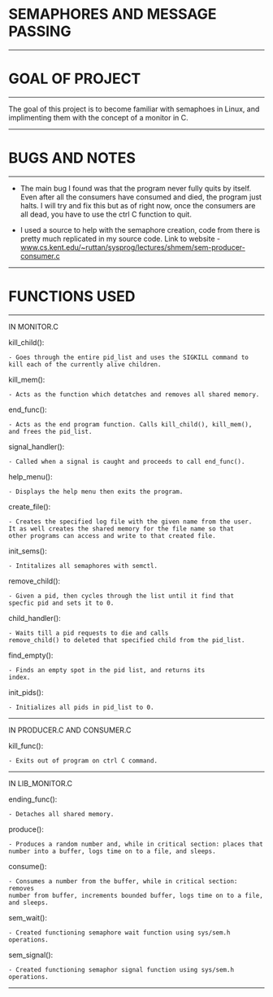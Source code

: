 # SEMAPHORES AND MESSAGE PASSING
-------------------------------------------------------------------------------

# GOAL OF PROJECT
-------------------------------------------------------------------------------

The goal of this project is to become familiar with semaphoes in Linux, and 
implimenting them with the concept of a monitor in C.

-------------------------------------------------------------------------------

# BUGS AND NOTES
-------------------------------------------------------------------------------

- The main bug I found was that the program never fully quits by itself. Even
after all the consumers have consumed and died, the program just halts. I will
try and fix this but as of right now, once the consumers are all dead, you have
to use the ctrl C function to quit.

- I used a source to help with the semaphore creation, code from there is pretty
much replicated in my source code.
Link to website - www.cs.kent.edu/~ruttan/sysprog/lectures/shmem/sem-producer-consumer.c 

-------------------------------------------------------------------------------

# FUNCTIONS USED
-------------------------------------------------------------------------------

IN MONITOR.C

kill_child():

	- Goes through the entire pid_list and uses the SIGKILL command to
	kill each of the currently alive children.

kill_mem():

	- Acts as the function which detatches and removes all shared memory.

end_func():

	- Acts as the end program function. Calls kill_child(), kill_mem(),
	and frees the pid_list.

signal_handler():

	- Called when a signal is caught and proceeds to call end_func().
	
help_menu():

	- Displays the help menu then exits the program.

create_file():

	- Creates the specified log file with the given name from the user.
	It as well creates the shared memory for the file name so that
	other programs can access and write to that created file.

init_sems():

	- Intitalizes all semaphores with semctl.

remove_child():

	- Given a pid, then cycles through the list until it find that 
	specfic pid and sets it to 0.

child_handler():

	- Waits till a pid requests to die and calls
	remove_child() to deleted that specified child from the pid_list.

find_empty():

	- Finds an empty spot in the pid list, and returns its
	index.

init_pids():

	- Initializes all pids in pid_list to 0.

-------------------------------------------------------------------------------

IN PRODUCER.C AND CONSUMER.C

kill_func():

	- Exits out of program on ctrl C command.

-------------------------------------------------------------------------------

IN LIB_MONITOR.C

ending_func():

	- Detaches all shared memory.

produce():

	- Produces a random number and, while in critical section: places that
	number into a buffer, logs time on to a file, and sleeps.

consume():

	- Consumes a number from the buffer, while in critical section: removes
	number from buffer, increments bounded buffer, logs time on to a file,
	and sleeps.

sem_wait():

	- Created functioning semaphore wait function using sys/sem.h operations.

sem_signal():

	- Created functioning semaphor signal function using sys/sem.h operations.

-------------------------------------------------------------------------------






